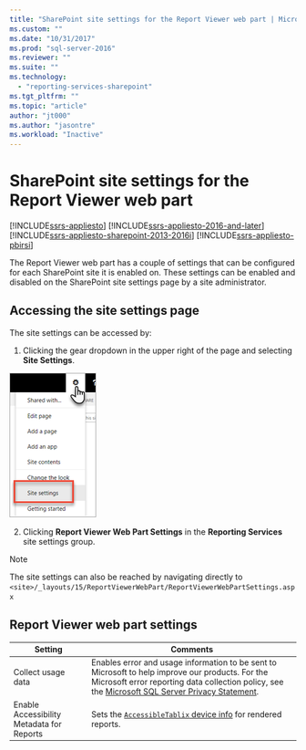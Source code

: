```yaml
---
title: "SharePoint site settings for the Report Viewer web part | Microsoft Docs"
ms.custom: ""
ms.date: "10/31/2017"
ms.prod: "sql-server-2016"
ms.reviewer: ""
ms.suite: ""
ms.technology: 
  - "reporting-services-sharepoint"
ms.tgt_pltfrm: ""
ms.topic: "article"
author: "jt000"
ms.author: "jasontre"
ms.workload: "Inactive"
---
```

# SharePoint site settings for the Report Viewer web part

[!INCLUDE[ssrs-appliesto](../../includes/ssrs-appliesto.md)] [!INCLUDE[ssrs-appliesto-2016-and-later](../../includes/ssrs-appliesto-2016-and-later.md)] [!INCLUDE[ssrs-appliesto-sharepoint-2013-2016i](../../includes/ssrs-appliesto-sharepoint-2013-2016.md)] [!INCLUDE[ssrs-appliesto-pbirsi](../../includes/ssrs-appliesto-pbirs.md)]

The Report Viewer web part has a couple of settings that can be configured for each SharePoint site it is enabled on. These settings can be enabled and disabled on the SharePoint site settings page by a site administrator.

## Accessing the site settings page

The site settings can be accessed by:

1. Clicking the gear dropdown in the upper right of the page and selecting **Site Settings**. 

![SharePoint site settings](media/sharepoint-site-settings.png)

2. Clicking **Report Viewer Web Part Settings** in the **Reporting Services** site settings group.

> [!NOTE]
> The site settings can also be reached by navigating directly to `<site>/_layouts/15/ReportViewerWebPart/ReportViewerWebPartSettings.aspx`

## Report Viewer web part settings

|Setting|Comments|  
|-------------|--------------|  
|Collect usage data|Enables error and usage information to be sent to Microsoft to help improve our products. For the Microsoft error reporting data collection policy, see the [Microsoft SQL Server Privacy Statement](https://go.microsoft.com/fwlink/?linkid=860782&clcid=0x409).|  
|Enable Accessibility Metadata for Reports|Sets the [`AccessibleTablix` device info](../html-device-information-settings.md) for rendered reports.| 